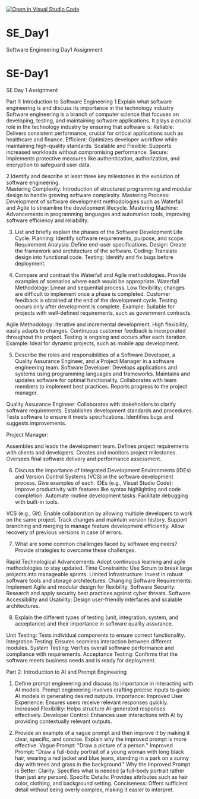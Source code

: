 [![Open in Visual Studio Code](https://classroom.github.com/assets/open-in-vscode-2e0aaae1b6195c2367325f4f02e2d04e9abb55f0b24a779b69b11b9e10269abc.svg)](https://classroom.github.com/online_ide?assignment_repo_id=18457932&assignment_repo_type=AssignmentRepo)
# SE_Day1
Software Engineering Day1 Assignment

# SE-Day1

SE Day 1 Assignment

Part 1: Introduction to Software Engineering
1.Explain what software engineering is and discuss its importance in the technology industry
Software engineering is a branch of computer science that focuses on developing, testing, and maintaining software applications. It plays a crucial role in the technology industry by ensuring that software is:
Reliable: Delivers consistent performance, crucial for critical applications such as healthcare and finance.
Efficient: Optimizes developer workflow while maintaining high-quality standards.
Scalable and Flexible: Supports increased workloads without compromising performance.
Secure: Implements protective measures like authentication, authorization, and encryption to safeguard user data.

2.Identify and describe at least three key milestones in the evolution of software engineering.  
Mastering Complexity: Introduction of structured programming and modular design to handle growing software complexity.
Mastering Process: Development of software development methodologies such as Waterfall and Agile to streamline the development lifecycle.
Mastering Machine: Advancements in programming languages and automation tools, improving software efficiency and reliability.

3. List and briefly explain the phases of the Software Development Life Cycle.
Planning: Identify software requirements, purpose, and scope.
Requirement Analysis: Define end-user specifications.
Design: Create the framework and architecture of the software.
Coding: Translate design into functional code.
Testing: Identify and fix bugs before deployment.

4. Compare and contrast the Waterfall and Agile methodologies. Provide examples of scenarios where each would be appropriate.
Waterfall Methodology:
Linear and sequential process.
Low flexibility; changes are difficult to implement once a phase is completed.
Customer feedback is obtained at the end of the development cycle.
Testing occurs only after development is complete.
Example: Suitable for projects with well-defined requirements, such as government contracts.

Agile Methodology:
Iterative and incremental development.
High flexibility; easily adapts to changes.
Continuous customer feedback is incorporated throughout the project.
Testing is ongoing and occurs after each iteration.
Example: Ideal for dynamic projects, such as mobile app development.

5. Describe the roles and responsibilities of a Software Developer, a Quality Assurance Engineer, and a Project Manager in a software engineering team.
Software Developer:
Develops applications and systems using programming languages and frameworks.
Maintains and updates software for optimal functionality.
Collaborates with team members to implement best practices.
Reports progress to the project manager.

Quality Assurance Engineer:
Collaborates with stakeholders to clarify software requirements.
Establishes development standards and procedures.
Tests software to ensure it meets specifications.
Identifies bugs and suggests improvements.

Project Manager:

Assembles and leads the development team.
Defines project requirements with clients and developers.
Creates and monitors project milestones.
Oversees final software delivery and performance assessment.

6. Discuss the importance of Integrated Development Environments (IDEs) and Version Control Systems (VCS) in the software development process. Give examples of each.
IDEs (e.g., Visual Studio Code):
Improve productivity with features like syntax highlighting and code completion.
Automate routine development tasks.
Facilitate debugging with built-in tools.

VCS (e.g., Git):
Enable collaboration by allowing multiple developers to work on the same project.
Track changes and maintain version history.
Support branching and merging to manage feature development efficiently.
Allow recovery of previous versions in case of errors.

7. What are some common challenges faced by software engineers? Provide strategies to overcome these challenges.

Rapid Technological Advancements: Adopt continuous learning and agile methodologies to stay updated.
Time Constraints: Use Scrum to break large projects into manageable sprints.
Limited Infrastructure: Invest in robust software tools and storage architectures.
Changing Software Requirements: Implement Agile and modular design for flexibility.
Software Security: Research and apply security best practices against cyber threats.
Software Accessibility and Usability: Design user-friendly interfaces and scalable architectures.

8. Explain the different types of testing (unit, integration, system, and acceptance) and their importance in software quality assurance.

Unit Testing: Tests individual components to ensure correct functionality.
Integration Testing: Ensures seamless interaction between different modules.
System Testing: Verifies overall software performance and compliance with requirements.
Acceptance Testing: Confirms that the software meets business needs and is ready for deployment.

Part 2: Introduction to AI and Prompt Engineering

1. Define prompt engineering and discuss its importance in interacting with AI models.
Prompt engineering involves crafting precise inputs to guide AI models in generating desired outputs.
Importance:
Improved User Experience: Ensures users receive relevant responses quickly.
Increased Flexibility: Helps structure AI-generated responses effectively.
Developer Control: Enhances user interactions with AI by providing contextually relevant outputs.

2. Provide an example of a vague prompt and then improve it by making it clear, specific, and concise. Explain why the improved prompt is more effective.
Vague Prompt: "Draw a picture of a person."
Improved Prompt: "Draw a full-body portrait of a young woman with long black hair, wearing a red jacket and blue jeans, standing in a park on a sunny day with trees and grass in the background."
Why the Improved Prompt is Better:
Clarity: Specifies what is needed (a full-body portrait rather than just any person).
Specific Details: Provides attributes such as hair color, clothing, and background setting.
Conciseness: Offers sufficient detail without being overly complex, making it easier to interpret.


